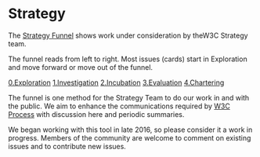 # Strategy

The [Strategy Funnel](https://github.com/w3c/strategy/projects/2) shows work under consideration by theW3C Strategy team. 

The funnel reads from left to right. Most issues (cards) start in Exploration and move forward or move out of the funnel.

[0.Exploration](https://github.com/w3c/strategy/blob/master/0.Exploration.md)
[1.Investigation](https://github.com/w3c/strategy/blob/master/1.Investigation.md)
[2.Incubation](https://github.com/w3c/strategy/blob/master/2.Incubation.md)
[3.Evaluation](https://github.com/w3c/strategy/blob/master/3.Evaluation.md) 
[4.Chartering](https://github.com/w3c/strategy/blob/master/4.Chartering.md)

The funnel is one method for the Strategy Team to do our work in and with the public.  We aim to enhance the communications required by [W3C Process](https://www.w3.org/Consortium/Process) with discussion here and periodic summaries.

We began working with this tool in late 2016, so please consider it a work in progress. Members of the community are welcome to comment on existing issues and to contribute new issues.  
